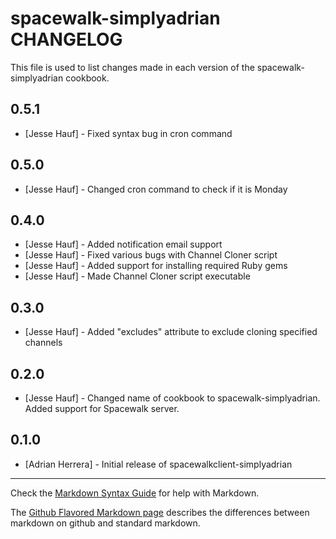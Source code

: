 spacewalk-simplyadrian CHANGELOG
=================================

This file is used to list changes made in each version of the spacewalk-simplyadrian cookbook.

0.5.1
-----
- [Jesse Hauf] - Fixed syntax bug in cron command

0.5.0
-----
- [Jesse Hauf] - Changed cron command to check if it is Monday

0.4.0
-----
- [Jesse Hauf] - Added notification email support
- [Jesse Hauf] - Fixed various bugs with Channel Cloner script
- [Jesse Hauf] - Added support for installing required Ruby gems
- [Jesse Hauf] - Made Channel Cloner script executable

0.3.0
-----
- [Jesse Hauf] - Added "excludes" attribute to exclude cloning specified channels

0.2.0
-----
- [Jesse Hauf] - Changed name of cookbook to spacewalk-simplyadrian. Added support for Spacewalk server.

0.1.0
-----
- [Adrian Herrera] - Initial release of spacewalkclient-simplyadrian

- - -
Check the [Markdown Syntax Guide](http://daringfireball.net/projects/markdown/syntax) for help with Markdown.

The [Github Flavored Markdown page](http://github.github.com/github-flavored-markdown/) describes the differences between markdown on github and standard markdown.
